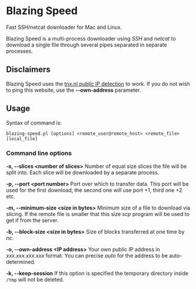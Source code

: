 # Blazing Speed

Fast SSH/netcat downloader for Mac and Linux.

Blazing Speed is a multi-process downloader using _SSH_ and _netcat_ to download a single file through several pipes separated in separate processes.

## Disclaimers

Blazing Speed uses the [tnx.nl public IP detection](http://tnx.nl/ip) to work. If you do not wish to ping this website, use the **‑‑own‑address** parameter. 

## Usage 

Syntax of command is:

`blazing-speed.pl [options] <remote_user@remote_host> <remote_file> [local_file]`

### Command line options

**‑s, ‑‑slices \<number of slices>**
Number of equal size slices the file will be split into. Each slice will be downloaded by a separate process.

**‑p, ‑‑port \<port number>**
Port over which to transfer data. This port will be used for the first download, the second one will use port +1, third one +2 etc.

**‑m, ‑‑minimum-size \<size in bytes>**
Minimum size of a file to download via slicing. If the remote file is smaller that this size _scp_ program will be used to get if from the server.

**‑b, ‑‑block-size \<size in bytes>**
Size of blocks transferred at one time by _nc_.

**‑o, ‑‑own-address \<IP address>**
Your own public IP address in _xxx.xxx.xxx.xxx_ format. You can precise _auto_ for the address to be auto-determined.

**‑k, ‑‑keep-session**
If this option is specified the temporary directory inside `/tmp` will not be deleted.

